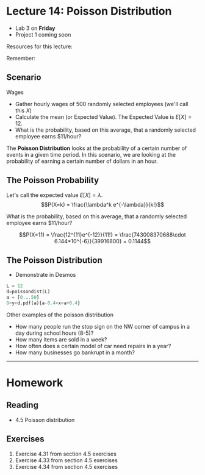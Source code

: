# Lecture 14: Poisson Distribution
* Lab 3 on __Friday__
* Project 1 coming soon

Resources for this lecture:

Remember:

## Scenario
Wages
* Gather hourly wages of 500 randomly selected employees (we'll call this $X$)
* Calculate the mean (or Expected Value). The Expected Value is $E[X] = 12$.
* What is the probability, based on this average, that a randomly selected employee earns $11/hour?

The __Poisson Distribution__ looks at the probability of a certain number of events in a given time period. In this scenario, we are looking at the probability of earning a certain number of dollars in an hour.

## The Poisson Probability
Let's call the expected value $E[X] = \lambda$.
$$P(X=k) = \frac{\lambda^k e^{-\lambda}}{k!}$$

What is the probability, based on this average, that a randomly selected employee earns $11/hour?

$$P(X=11) = \frac{12^{11}e^{-12}}{11!} = \frac{743008370688\cdot 6.144*10^{-6}}{39916800} = 0.1144$$

## The Poisson Distribution
* Demonstrate in Desmos

```python
L = 12
d=poissondist(L)
a = [0...50]
0<y<d.pdf(a){a-0.4<x<a+0.4}
```

Other examples of the poisson distribution
* How many people run the stop sign on the NW corner of campus in a day during school hours (8-5)?
* How many items are sold in a week?
* How often does a certain model of car need repairs in a year?
* How many businesses go bankrupt in a month?

-----
# Homework
## Reading
* 4.5 Poisson distribution

## Exercises
1. Exercise 4.31 from section 4.5 exercises
2. Exercise 4.33 from section 4.5 exercises
3. Exercise 4.34 from section 4.5 exercises

